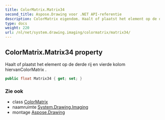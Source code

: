 ```yaml
---
title: ColorMatrix.Matrix34
second_title: Aspose.Drawing voor .NET API-referentie
description: ColorMatrix eigendom. Haalt of plaatst het element op de derde rij en vierde kolom hiervanColorMatrix .
type: docs
weight: 220
url: /nl/net/system.drawing.imaging/colormatrix/matrix34/
---
```

## ColorMatrix.Matrix34 property

Haalt of plaatst het element op de derde rij en vierde kolom hiervanColorMatrix .

```csharp
public float Matrix34 { get; set; }
```

### Zie ook

* class [ColorMatrix](../)
* naamruimte [System.Drawing.Imaging](../../colormatrix/)
* montage [Aspose.Drawing](../../../)


